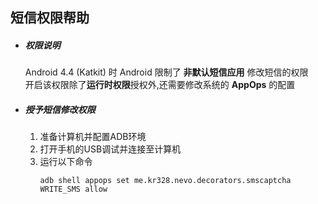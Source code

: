 短信权限帮助
----------

* ##### 权限说明
  Android 4.4 (Katkit) 时 Android 限制了 **非默认短信应用** 修改短信的权限    
  开启该权限除了**运行时权限**授权外,还需要修改系统的 **AppOps** 的配置

* ##### 授予短信修改权限
    1. 准备计算机并配置ADB环境
    2. 打开手机的USB调试并连接至计算机
    3. 运行以下命令
       ```shell
       adb shell appops set me.kr328.nevo.decorators.smscaptcha WRITE_SMS allow
       ```
